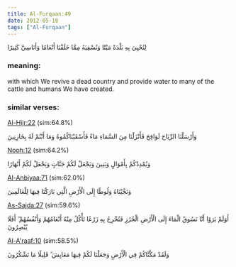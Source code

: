 ```yaml
---
title: Al-Furqaan:49
date: 2012-05-18
tags: ["Al-Furqaan"]
---
```

لِنُحْيِيَ بِهِ بَلْدَةً مَيْتًا وَنُسْقِيَهُ مِمَّا خَلَقْنَا أَنْعَامًا وَأَنَاسِيَّ كَثِيرًا
### meaning: 
with which We revive a dead country and provide water to many of the cattle and humans We have created.
### similar verses: 

[Al-Hijr:22](/15/22) (sim:64.8%)

وَأَرْسَلْنَا الرِّيَاحَ لَوَاقِحَ فَأَنْزَلْنَا مِنَ السَّمَاءِ مَاءً فَأَسْقَيْنَاكُمُوهُ وَمَا أَنْتُمْ لَهُ بِخَازِنِينَ

[Nooh:12](/71/12) (sim:64.2%)

وَيُمْدِدْكُمْ بِأَمْوَالٍ وَبَنِينَ وَيَجْعَلْ لَكُمْ جَنَّاتٍ وَيَجْعَلْ لَكُمْ أَنْهَارًا

[Al-Anbiyaa:71](/21/71) (sim:62.0%)

وَنَجَّيْنَاهُ وَلُوطًا إِلَى الْأَرْضِ الَّتِي بَارَكْنَا فِيهَا لِلْعَالَمِينَ

[As-Sajda:27](/32/27) (sim:59.6%)

أَوَلَمْ يَرَوْا أَنَّا نَسُوقُ الْمَاءَ إِلَى الْأَرْضِ الْجُرُزِ فَنُخْرِجُ بِهِ زَرْعًا تَأْكُلُ مِنْهُ أَنْعَامُهُمْ وَأَنْفُسُهُمْ ۖ أَفَلَا يُبْصِرُونَ

[Al-A'raaf:10](/7/10) (sim:58.5%)

وَلَقَدْ مَكَّنَّاكُمْ فِي الْأَرْضِ وَجَعَلْنَا لَكُمْ فِيهَا مَعَايِشَ ۗ قَلِيلًا مَا تَشْكُرُونَ
